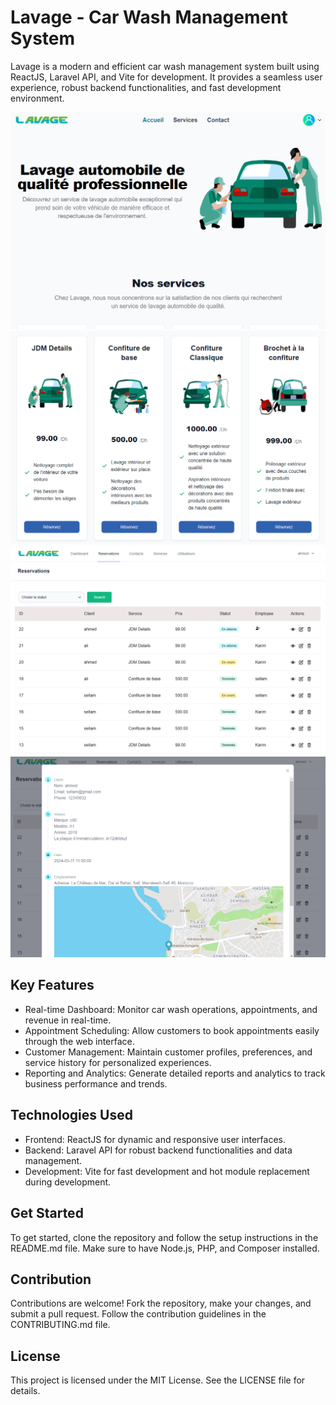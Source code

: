 # Lavage - Car Wash Management System

Lavage is a modern and efficient car wash management system built using ReactJS, Laravel API, and Vite for development. It provides a seamless user experience, robust backend functionalities, and fast development environment.

![Banner](https://github.com/johnmaths9/lavage/blob/main/frontend/src/assets/1.png)
![Banner](https://github.com/johnmaths9/lavage/blob/main/frontend/src/assets/2.png)
![Banner](https://github.com/johnmaths9/lavage/blob/main/frontend/src/assets/3.png)
![Banner](https://github.com/johnmaths9/lavage/blob/main/frontend/src/assets/4.png)

## Key Features

- Real-time Dashboard: Monitor car wash operations, appointments, and revenue in real-time.
- Appointment Scheduling: Allow customers to book appointments easily through the web interface.
- Customer Management: Maintain customer profiles, preferences, and service history for personalized experiences.
- Reporting and Analytics: Generate detailed reports and analytics to track business performance and trends.

## Technologies Used

- Frontend: ReactJS for dynamic and responsive user interfaces.
- Backend: Laravel API for robust backend functionalities and data management.
- Development: Vite for fast development and hot module replacement during development.

## Get Started
To get started, clone the repository and follow the setup instructions in the README.md file. Make sure to have Node.js, PHP, and Composer installed.

## Contribution
Contributions are welcome! Fork the repository, make your changes, and submit a pull request. Follow the contribution guidelines in the CONTRIBUTING.md file.

## License
This project is licensed under the MIT License. See the LICENSE file for details.
